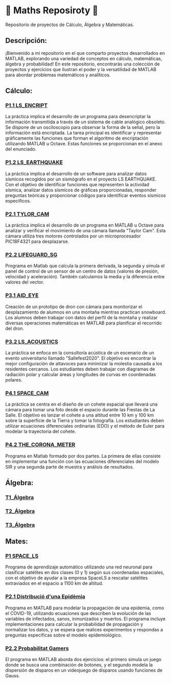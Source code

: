 # :triangular_ruler: Maths Reposiroty :triangular_ruler:
Repositorio de proyectos de Cálculo, Álgebra y Matemáticas.

## Descripción:
¡Bienvenido a mi repositorio en el que comparto proyectos desarrollados en MATLAB, explorando una variedad de conceptos en cálculo, matemáticas, álgebra y probabilidad! En este repositorio, encontrarás una colección de proyectos y ejercicios que ilustran el poder y la versatilidad de MATLAB para abordar problemas matemáticos y analíticos.

## Cálculo:

### [P1.1 LS_ENCRIPT](https://github.com/oscarjuly23/Maths/tree/main/P1.1_LS_ENCRIPT)
La práctica implica el desarrollo de un programa para desencriptar la información transmitida a través de un sistema de cable analógico obsoleto. Se dispone de un osciloscopio para observar la forma de la señal, pero la información está encriptada. La tarea principal es identificar y representar gráficamente las funciones que forman el algoritmo de encriptación utilizando MATLAB u Octave. Estas funciones se proporcionan en el anexo del enunciado.
### [P1.2 LS_EARTHQUAKE](https://github.com/oscarjuly23/Maths/tree/main/P1.2_LS_EARTHQUAKE)
La práctica implica el desarrollo de un software para analizar datos sísmicos recogidos por un sismógrafo en el proyecto LS EARTHQUAKE. Con el objetivo de identificar funciones que representen la actividad sísmica, analizar datos sísmicos de gráficas proporcionadas, responder preguntas teóricas y proporcionar códigos para identificar eventos sísmicos específicos. 
### [P2.1 TYLOR_CAM](https://github.com/oscarjuly23/Maths/tree/main/P2.1_TYLOR_CAM)
La práctica implica el desarrollo de un programa en MATLAB u Octave para analizar y verificar el movimiento de una cámara llamada "Taylor Cam". Esta cámara utiliza tres motores controlados por un microprocesador PIC18F4321 para desplazarse.
### [P2.2 LIFEGUARD_SG](https://github.com/oscarjuly23/Maths/tree/main/P2.2_LIFEGUARD_SG)
Programa en Matlab que calcula la primera derivada, la segunda y simula el panel de control de un sensor de un centro de datos (valores de presión, velocidad y aceleración). También calculamos la media y la diferencia entre valores del vector.
### [P3.1 AID_EYE](https://github.com/oscarjuly23/Maths/tree/main/P3.1_AID_EYE)
Creación de un prototipo de dron con cámara para monitorizar el desplazamiento de alumnos en una montaña mientras practican snowboard. Los alumnos deben trabajar con datos del perfil de la montaña y realizar diversas operaciones matemáticas en MATLAB para planificar el recorrido del dron.
### [P3.2 LS_ACOUSTICS](https://github.com/oscarjuly23/Maths/tree/main/P3.2_LS_ACOUSTICS)
La práctica se enfoca en la consultoría acústica de un escenario de un evento universitario llamado "Sallefest2020". El objetivo es encontrar la mejor configuración de altavoces para minimizar la molestia causada a los residentes cercanos. Los estudiantes deben trabajar con diagramas de radiación polar y calcular áreas y longitudes de curvas en coordenadas polares.
### [P4.1 SPACE_CAM](https://github.com/oscarjuly23/Maths/tree/main/P4.1_SPACE_CAM)
La práctica se centra en el diseño de un cohete espacial que llevará una cámara para tomar una foto desde el espacio durante las Fiestas de La Salle. El objetivo es lanzar el cohete a una altitud entre 10 km y 100 km sobre la superficie de la Tierra y tomar la fotografía. Los estudiantes deben utilizar ecuaciones diferenciales ordinarias (EDO) y el método de Euler para modelar la trayectoria del cohete.
### [P4.2 THE_CORONA_METER](https://github.com/oscarjuly23/Maths/tree/main/P4.2_THE_CORONA_METER)
Programa en Matlab formado por dos partes. La primera de ellas consiste en implementar una función con las ecuaciones diferenciales del modelo SIR y una segunda parte de muestra y análisis de resultados.

## Álgebra:
### [T1_Álgebra](https://github.com/oscarjuly23/Maths/tree/main/T1_Álgebra)
### [T2_Álgebra](https://github.com/oscarjuly23/Maths/tree/main/T2_Álgebra)
### [T3_Álgebra](https://github.com/oscarjuly23/Maths/tree/main/T3_Álgebra)

## Mates:

### [P1 SPACE_LS](https://github.com/oscarjuly23/Maths/tree/main/P1_SPACE_LS)
Programa de aprendizaje automático utilizando una red neuronal para clasificar satélites en dos clases (0 y 1) según sus coordenadas espaciales, con el objetivo de ayudar a la empresa SpaceLS a rescatar satélites extraviados en el espacio a 1100 km de altitud.
### [P2.1 Distribució d'una Epidèmia](https://github.com/oscarjuly23/Maths/tree/main/P2.1_Distribuci%C3%B3_duna_Epid%C3%A8mia)
Programa en MATLAB para modelar la propagación de una epidemia, como el COVID-19, utilizando ecuaciones que describen la evolución de las variables de infectados, sanos, inmunizados y muertos. El programa incluye implementaciones para calcular la probabilidad de propagación y normalizar los datos, y se espera que realices experimentos y respondas a preguntas específicas sobre el modelo epidemiológico.
### [P2.2 Probabilitat Gamers](https://github.com/oscarjuly23/Maths/tree/main/P2.2_Probabilitat_Gamers)
El programa en MATLAB aborda dos ejercicios: el primero simula un juego donde se busca una combinación de botones, y el segundo modela la dispersión de disparos en un videojuego de disparos usando funciones de Gauss.
